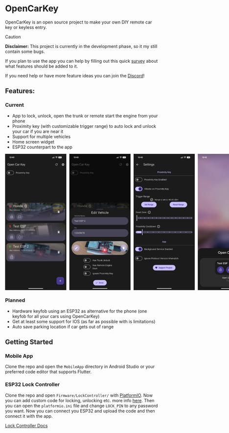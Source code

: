 # OpenCarKey

OpenCarKey is an open source project to make your own DIY remote car key or keyless entry.

>[!CAUTION]
>**Disclaimer:** This project is currently in the development phase, so it my still contain some bugs.

If you plan to use the app you can help by filling out this quick [survey](https://forms.gle/NZScbn8mKhP7yUqp9) about what features should be added to it. 

If you need help or have more feature ideas you can join the [Discord](https://discord.gg/dYf8zrVUHt)!

## Features:
### Current
- App to lock, unlock, open the trunk or remote start the engine from your phone
- Proximity key (with customizable trigger range) to auto lock and unlock your car if you are near it
- Support for multiple vehicles
- Home screen widget
- ESP32 counterpart to the app

<div style="display: flex; gap: 10px;">
  <img src="Docs/Images/screenshot_home_OLrFi.png" width="200" height="auto">
  <img src="Docs/Images/screenshot_edit_OLrFi.png" width="200" height="auto">
  <img src="Docs/Images/screenshot_settings_NWhqX.png" width="200" height="auto">
  <img src="Docs/Images/screenshot_widget_io2lu.png" width="200" height="auto">
</div>

### Planned
- Hardware keyfob using an ESP32 as alternative for the phone (one keyfob for all your cars using OpenCarKey)
- Get at least some support for IOS (as far as possible with is limitations)
- Auto save parking location if car gets out of range

## Getting Started
### Mobile App
Clone the repo and open the `MobileApp` directory in Android Studio or your preferred code editor that supports Flutter.

### ESP32 Lock Controller
Clone the repo and open `Firmware/LockController/` with [PlatformIO](https://platformio.org/platformio-ide).
Now you can add custom code for locking, unlocking etc. more info [here](Docs/LockController.md#custom-code-for-locking-unlocking-etc).
Then you can open the `platformio.ini` file and change `LOCK_PIN` to any password you want.
Now you can connect you ESP32 and upload the code and then connect it with the app.

[Lock Controller Docs](Docs/LockController.md)